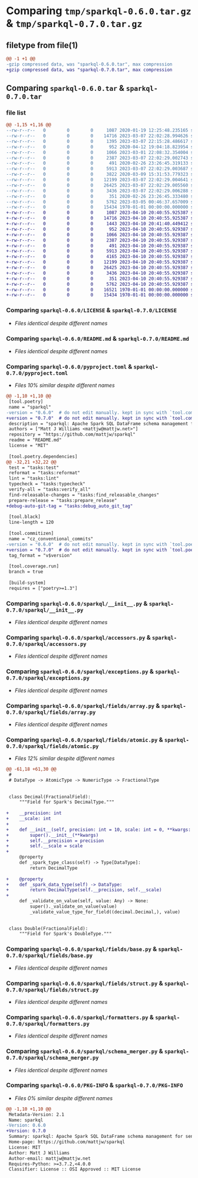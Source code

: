 # Comparing `tmp/sparkql-0.6.0.tar.gz` & `tmp/sparkql-0.7.0.tar.gz`

## filetype from file(1)

```diff
@@ -1 +1 @@
-gzip compressed data, was "sparkql-0.6.0.tar", max compression
+gzip compressed data, was "sparkql-0.7.0.tar", max compression
```

## Comparing `sparkql-0.6.0.tar` & `sparkql-0.7.0.tar`

### file list

```diff
@@ -1,15 +1,16 @@
--rw-r--r--   0        0        0     1087 2020-01-19 12:25:48.235165 sparkql-0.6.0/LICENSE
--rw-r--r--   0        0        0    14716 2023-03-07 22:02:28.994626 sparkql-0.6.0/README.md
--rw-r--r--   0        0        0     1395 2023-03-07 22:15:28.486617 sparkql-0.6.0/pyproject.toml
--rw-r--r--   0        0        0      952 2020-04-12 19:04:18.823954 sparkql-0.6.0/sparkql/__init__.py
--rw-r--r--   0        0        0     1066 2023-03-01 22:08:32.354004 sparkql-0.6.0/sparkql/accessors.py
--rw-r--r--   0        0        0     2387 2023-03-07 22:02:29.002743 sparkql-0.6.0/sparkql/exceptions.py
--rw-r--r--   0        0        0      491 2020-02-26 23:26:45.319133 sparkql-0.6.0/sparkql/fields/__init__.py
--rw-r--r--   0        0        0     5913 2023-03-07 22:02:29.003687 sparkql-0.6.0/sparkql/fields/array.py
--rw-r--r--   0        0        0     3822 2020-03-09 15:31:53.779323 sparkql-0.6.0/sparkql/fields/atomic.py
--rw-r--r--   0        0        0    12199 2023-03-07 22:02:29.004641 sparkql-0.6.0/sparkql/fields/base.py
--rw-r--r--   0        0        0    26425 2023-03-07 22:02:29.005560 sparkql-0.6.0/sparkql/fields/struct.py
--rw-r--r--   0        0        0     3436 2023-03-07 22:02:29.006288 sparkql-0.6.0/sparkql/formatters.py
--rw-r--r--   0        0        0      351 2020-02-26 23:26:45.333480 sparkql-0.6.0/sparkql/schema_builder.py
--rw-r--r--   0        0        0     5762 2023-03-05 00:46:37.657009 sparkql-0.6.0/sparkql/schema_merger.py
--rw-r--r--   0        0        0    15434 1970-01-01 00:00:00.000000 sparkql-0.6.0/PKG-INFO
+-rw-r--r--   0        0        0     1087 2023-04-10 20:40:55.925387 sparkql-0.7.0/LICENSE
+-rw-r--r--   0        0        0    14716 2023-04-10 20:40:55.925387 sparkql-0.7.0/README.md
+-rw-r--r--   0        0        0     1443 2023-04-10 20:41:40.449412 sparkql-0.7.0/pyproject.toml
+-rw-r--r--   0        0        0      952 2023-04-10 20:40:55.929387 sparkql-0.7.0/sparkql/__init__.py
+-rw-r--r--   0        0        0     1066 2023-04-10 20:40:55.929387 sparkql-0.7.0/sparkql/accessors.py
+-rw-r--r--   0        0        0     2387 2023-04-10 20:40:55.929387 sparkql-0.7.0/sparkql/exceptions.py
+-rw-r--r--   0        0        0      491 2023-04-10 20:40:55.929387 sparkql-0.7.0/sparkql/fields/__init__.py
+-rw-r--r--   0        0        0     5913 2023-04-10 20:40:55.929387 sparkql-0.7.0/sparkql/fields/array.py
+-rw-r--r--   0        0        0     4165 2023-04-10 20:40:55.929387 sparkql-0.7.0/sparkql/fields/atomic.py
+-rw-r--r--   0        0        0    12199 2023-04-10 20:40:55.929387 sparkql-0.7.0/sparkql/fields/base.py
+-rw-r--r--   0        0        0    26425 2023-04-10 20:40:55.929387 sparkql-0.7.0/sparkql/fields/struct.py
+-rw-r--r--   0        0        0     3436 2023-04-10 20:40:55.929387 sparkql-0.7.0/sparkql/formatters.py
+-rw-r--r--   0        0        0      351 2023-04-10 20:40:55.929387 sparkql-0.7.0/sparkql/schema_builder.py
+-rw-r--r--   0        0        0     5762 2023-04-10 20:40:55.929387 sparkql-0.7.0/sparkql/schema_merger.py
+-rw-r--r--   0        0        0    16521 1970-01-01 00:00:00.000000 sparkql-0.7.0/setup.py
+-rw-r--r--   0        0        0    15434 1970-01-01 00:00:00.000000 sparkql-0.7.0/PKG-INFO
```

### Comparing `sparkql-0.6.0/LICENSE` & `sparkql-0.7.0/LICENSE`

 * *Files identical despite different names*

### Comparing `sparkql-0.6.0/README.md` & `sparkql-0.7.0/README.md`

 * *Files identical despite different names*

### Comparing `sparkql-0.6.0/pyproject.toml` & `sparkql-0.7.0/pyproject.toml`

 * *Files 10% similar despite different names*

```diff
@@ -1,10 +1,10 @@
 [tool.poetry]
 name = "sparkql"
-version = "0.6.0"  # do not edit manually. kept in sync with `tool.commitizen` config via automation
+version = "0.7.0"  # do not edit manually. kept in sync with `tool.commitizen` config via automation
 description = "sparkql: Apache Spark SQL DataFrame schema management for sensible humans"
 authors = ["Matt J Williams <mattjw@mattjw.net>"]
 repository = "https://github.com/mattjw/sparkql"
 readme = "README.md"
 license = "MIT"
 
 [tool.poetry.dependencies]
@@ -32,21 +32,22 @@
 test = "tasks:test"
 reformat = "tasks:reformat"
 lint = "tasks:lint"
 typecheck = "tasks:typecheck"
 verify-all = "tasks:verify_all"
 find-releasable-changes = "tasks:find_releasable_changes"
 prepare-release = "tasks:prepare_release"
+debug-auto-git-tag = "tasks:debug_auto_git_tag"
 
 [tool.black]
 line-length = 120
 
 [tool.commitizen]
 name = "cz_conventional_commits"
-version = "0.6.0"  # do not edit manually. kept in sync with `tool.poetry` config via automation
+version = "0.7.0"  # do not edit manually. kept in sync with `tool.poetry` config via automation
 tag_format = "v$version"
 
 [tool.coverage.run]
 branch = true
 
 [build-system]
 requires = ["poetry>=1.3"]
```

### Comparing `sparkql-0.6.0/sparkql/__init__.py` & `sparkql-0.7.0/sparkql/__init__.py`

 * *Files identical despite different names*

### Comparing `sparkql-0.6.0/sparkql/accessors.py` & `sparkql-0.7.0/sparkql/accessors.py`

 * *Files identical despite different names*

### Comparing `sparkql-0.6.0/sparkql/exceptions.py` & `sparkql-0.7.0/sparkql/exceptions.py`

 * *Files identical despite different names*

### Comparing `sparkql-0.6.0/sparkql/fields/array.py` & `sparkql-0.7.0/sparkql/fields/array.py`

 * *Files identical despite different names*

### Comparing `sparkql-0.6.0/sparkql/fields/atomic.py` & `sparkql-0.7.0/sparkql/fields/atomic.py`

 * *Files 12% similar despite different names*

```diff
@@ -61,18 +61,30 @@
 #
 # DataType -> AtomicType -> NumericType -> FractionalType
 
 
 class Decimal(FractionalField):
     """Field for Spark's DecimalType."""
 
+    __precision: int
+    __scale: int
+
+    def __init__(self, precision: int = 10, scale: int = 0, **kwargs: Any) -> None:
+        super().__init__(**kwargs)
+        self.__precision = precision
+        self.__scale = scale
+
     @property
     def _spark_type_class(self) -> Type[DataType]:
         return DecimalType
 
+    @property
+    def _spark_data_type(self) -> DataType:
+        return DecimalType(self.__precision, self.__scale)
+
     def _validate_on_value(self, value: Any) -> None:
         super()._validate_on_value(value)
         _validate_value_type_for_field((decimal.Decimal,), value)
 
 
 class Double(FractionalField):
     """Field for Spark's DoubleType."""
```

### Comparing `sparkql-0.6.0/sparkql/fields/base.py` & `sparkql-0.7.0/sparkql/fields/base.py`

 * *Files identical despite different names*

### Comparing `sparkql-0.6.0/sparkql/fields/struct.py` & `sparkql-0.7.0/sparkql/fields/struct.py`

 * *Files identical despite different names*

### Comparing `sparkql-0.6.0/sparkql/formatters.py` & `sparkql-0.7.0/sparkql/formatters.py`

 * *Files identical despite different names*

### Comparing `sparkql-0.6.0/sparkql/schema_merger.py` & `sparkql-0.7.0/sparkql/schema_merger.py`

 * *Files identical despite different names*

### Comparing `sparkql-0.6.0/PKG-INFO` & `sparkql-0.7.0/PKG-INFO`

 * *Files 0% similar despite different names*

```diff
@@ -1,10 +1,10 @@
 Metadata-Version: 2.1
 Name: sparkql
-Version: 0.6.0
+Version: 0.7.0
 Summary: sparkql: Apache Spark SQL DataFrame schema management for sensible humans
 Home-page: https://github.com/mattjw/sparkql
 License: MIT
 Author: Matt J Williams
 Author-email: mattjw@mattjw.net
 Requires-Python: >=3.7.2,<4.0.0
 Classifier: License :: OSI Approved :: MIT License
```

